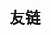 ---
title: 友链

menu:
  main: 
    weight: 4
    params:
      icon: link

links:
  - title: 🍬 凌莞
    description: 是可爱的猫娘姐姐！
    website: https://nyac.at
  - title: 🐺 秋雨落
    description: “二分之一少女，乘着比特流环游世界。”
    website: https://www.qy.al
  - title: 🐱 JackieCat
    description:
    website: https://jackiecat.top
  - title: 🎨 千畔
    description: “一只躺在键盘上的猫猫。”
    website: https://nekoq.top
  - title: 👺 温丝洛
    description: 是天狗妖怪！
    website: https://winsloweric.com

comments: false
---